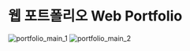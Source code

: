 # 웹 포트폴리오 Web Portfolio

![portfolio_main_1](https://github.com/user-attachments/assets/412914ad-eed7-49b1-86a6-d5ad297beb03)
![portfolio_main_2](https://github.com/user-attachments/assets/64ce73b0-a606-4c30-ba54-30f0d799b46c)
